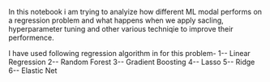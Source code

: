 In this notebook i am trying to analyize how different ML modal performs on a regression problem and what happens when we apply sacling, hyperparameter tuning and other various techniqie to improve their performence.

I have used following regression algorithm in for this problem-
1-- Linear Regression
2-- Random Forest
3-- Gradient Boosting
4-- Lasso
5-- Ridge
6-- Elastic Net
